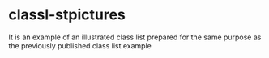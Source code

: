 # classl-stpictures
It is an example of an illustrated class list prepared for the same purpose as the previously published class list example
